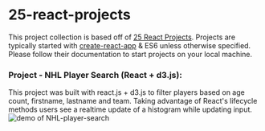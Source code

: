 # 25-react-projects

This project collection is based off of [25 React Projects](http://sean-smith.me/assets/portfolio/25-react-projects/index.html). Projects are typically started with [create-react-app](https://github.com/facebookincubator/create-react-app) & ES6 unless otherwise specified.  Please follow their documentation to start projects on your local machine.


### Project - NHL Player Search (React + d3.js):
This project was built with react.js + d3.js to filter players based on age count, firstname, lastname and team.  Taking advantage of React's lifecycle methods users see a realtime update of a histogram while updating input.
![demo of NHL-player-search](http://g.recordit.co/eptjReH5EF.gif)
